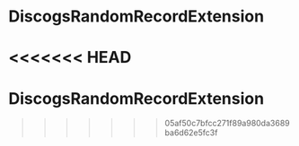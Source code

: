 # DiscogsRandomRecordExtension
<<<<<<< HEAD
=======
# DiscogsRandomRecordExtension
>>>>>>> 05af50c7bfcc271f89a980da3689ba6d62e5fc3f
